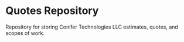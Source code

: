 # Quotes Repository

Repository for storing Conifer Technologies LLC estimates, quotes, and scopes of work.
